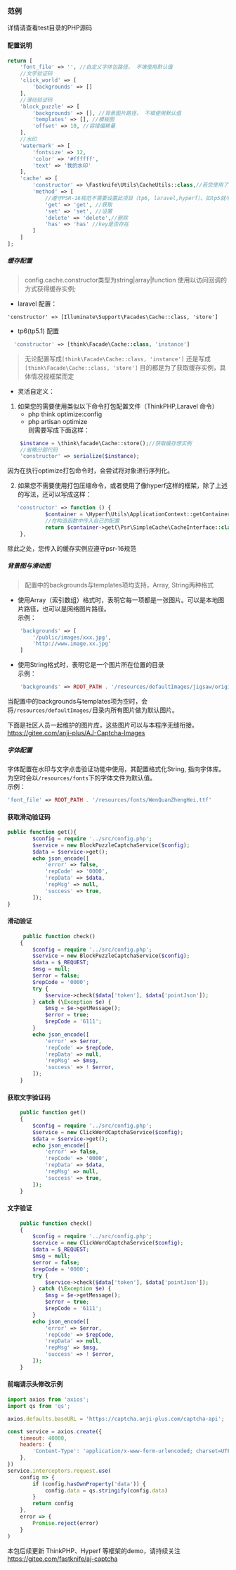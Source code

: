 ### 范例

详情请查看test目录的PHP源码

#### 配置说明

```php
return [
    'font_file' => '', //自定义字体包路径， 不填使用默认值
    //文字验证码
    'click_world' => [
        'backgrounds' => [] 
    ],
    //滑动验证码
    'block_puzzle' => [
        'backgrounds' => [], //背景图片路径， 不填使用默认值
        'templates' => [], //模板图
        'offset' => 10, //容错偏移量
    ],
    //水印
    'watermark' => [
        'fontsize' => 12,
        'color' => '#ffffff',
        'text' => '我的水印'
    ],
    'cache' => [
        'constructor' => \Fastknife\Utils\CacheUtils::class,//若您使用了框架，不推荐使用该配置
        'method' => [
            //遵守PSR-16规范不需要设置此项目（tp6, laravel,hyperf）。如tp5就不支持（delete => rm）,
            'get' => 'get', //获取
            'set' => 'set', //设置
            'delete' => 'delete',//删除
            'has' => 'has' //key是否存在
        ]
    ]
];
```

##### 缓存配置

> config.cache.constructor类型为string|array|function 使用以访问回调的方式获得缓存实例;

+ laravel 配置：

 ```
 'constructor' => [Illuminate\Support\Facades\Cache::class, 'store']
```

+ tp6(tp5.1) 配置

```php
  'constructor' => [think\Facade\Cache::class, 'instance']
```

> 无论配置写成`[think\Facade\Cache::class, 'instance']` 还是写成 `[think\Facade\Cache::class, 'store']` 目的都是为了获取缓存实例，具体情况视框架而定


       
+ 灵活自定义：
1. 如果您的需要使用类似以下命令打包配置文件（ThinkPHP,Laravel 命令）
    - php think optimize:config
    - php artisan optimize  
  则需要写成下面这样：
```php
    $instance = \think\facade\Cache::store();//获取缓存想实例
    //省略分部代码
    'constructor' => serialize($instance);
```

因为在执行optimize打包命令时，会尝试将对象进行序列化。

2. 如果您不需要使用打包压缩命令，或者使用了像hyperf这样的框架，除了上述的写法，还可以写成这样：

```php
   'constructor' => function () {
            $container = \Hyperf\Utils\ApplicationContext::getContainer();
            //在构造函数中传入自已的配置
            return $container->get(\Psr\SimpleCache\CacheInterface::class);
    },
```

除此之处，您传入的缓存实例应遵守psr-16规范

##### 背景图与滑动图
> 配置中的backgrounds与templates项均支持，Array, String两种格式
+ 使用Array（索引数组）格式时，表明它每一项都是一张图片。可以是本地图片路径，也可以是网络图片路径。   
示例：
```php
    'backgrounds' => [
        '/public/images/xxx.jpg',
        'http://www.image.xx.jpg'
    ]
```
+ 使用String格式时，表明它是一个图片所在位置的目录   
示例：
```php
    'backgrounds' => ROOT_PATH . '/resources/defaultImages/jigsaw/original/'
```
当配置中的backgrounds与templates项为空时，会将`/resources/defaultImages/`目录内所有图片做为默认图片。

下面是社区人员一起维护的图片库，这些图片可以与本程序无缝衔接。    
https://gitee.com/anji-plus/AJ-Captcha-Images

##### 字体配置
字体配置在水印与文字点击验证功能中使用，其配置格式化String, 指向字体库。为空时会以`/resources/fonts`下的字体文件为默认值。  
示例：
```php
'font_file' => ROOT_PATH . '/resources/fonts/WenQuanZhengHei.ttf'
```

#### 获取滑动验证码

```php
public function get(){
        $config = require '../src/config.php';
        $service = new BlockPuzzleCaptchaService($config);
        $data = $service->get();
        echo json_encode([
            'error' => false,
            'repCode' => '0000',
            'repData' => $data,
            'repMsg' => null,
            'success' => true,
        ]);
}
```

#### 滑动验证

```php
     public function check()
    {
        $config = require '../src/config.php';
        $service = new BlockPuzzleCaptchaService($config);
        $data = $_REQUEST;
        $msg = null;
        $error = false;
        $repCode = '0000';
        try {
            $service->check($data['token'], $data['pointJson']);
        } catch (\Exception $e) {
            $msg = $e->getMessage();
            $error = true;
            $repCode = '6111';
        }
        echo json_encode([
            'error' => $error,
            'repCode' => $repCode,
            'repData' => null,
            'repMsg' => $msg,
            'success' => ! $error,
        ]);
    }
```

#### 获取文字验证码

```php
    public function get()
    {
        $config = require '../src/config.php';
        $service = new ClickWordCaptchaService($config);
        $data = $service->get();
        echo json_encode([
            'error' => false,
            'repCode' => '0000',
            'repData' => $data,
            'repMsg' => null,
            'success' => true,
        ]);
    }
```

#### 文字验证

```php
    public function check()
    {
        $config = require '../src/config.php';
        $service = new ClickWordCaptchaService($config);
        $data = $_REQUEST;
        $msg = null;
        $error = false;
        $repCode = '0000';
        try {
            $service->check($data['token'], $data['pointJson']);
        } catch (\Exception $e) {
            $msg = $e->getMessage();
            $error = true;
            $repCode = '6111';
        }
        echo json_encode([
            'error' => $error,
            'repCode' => $repCode,
            'repData' => null,
            'repMsg' => $msg,
            'success' => ! $error,
        ]);
    }
```

#### 前端请示头修改示例

```javascript
import axios from 'axios';
import qs from 'qs';

axios.defaults.baseURL = 'https://captcha.anji-plus.com/captcha-api';

const service = axios.create({
    timeout: 40000,
    headers: {
        'Content-Type': 'application/x-www-form-urlencoded; charset=UTF-8'
    },
})
service.interceptors.request.use(
    config => {
        if (config.hasOwnProperty('data')) {
            config.data = qs.stringify(config.data)
        }
        return config
    },
    error => {
        Promise.reject(error)
    }
)
```

本包后续更新 ThinkPHP、Hyperf 等框架的demo，请持续关注
https://gitee.com/fastknife/aj-captcha